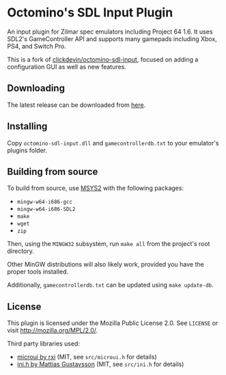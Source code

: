 Octomino's SDL Input Plugin
===========================
An input plugin for Zilmar spec emulators including Project 64 1.6. It 
uses SDL2's GameController API and supports many gamepads including Xbox, 
PS4, and Switch Pro.

This is a fork of [clickdevin/octomino-sdl-input](https://github.com/clickdevin/octomino-sdl-input), focused on adding a configuration GUI as well as new features.

Downloading
-----------
The latest release can be downloaded from 
[here](https://github.com/wermipls/octomino-sdl-input/releases).

Installing
----------
Copy `octomino-sdl-input.dll` and `gamecontrollerdb.txt` to your 
emulator's plugins folder.

Building from source
--------------------
To build from source, use [MSYS2](https://www.msys2.org/) with the 
following packages:
 - `mingw-w64-i686-gcc`
 - `mingw-w64-i686-SDL2`
 - `make`
 - `wget`
 - `zip`

Then, using the `MINGW32` subsystem, run `make all` from the project's 
root directory.

Other MinGW distributions will also likely work, provided you have the 
proper tools installed.

Additionally, `gamecontrollerdb.txt` can be updated using `make update-db`.

License
-------
This plugin is licensed under the Mozilla Public License 2.0. See 
`LICENSE` or visit <http://mozilla.org/MPL/2.0/>.

Third party libraries used:
* [microui by rxi](https://github.com/rxi/microui) (MIT, see `src/microui.h` for details)
* [ini.h by Mattias Gustavsson](https://github.com/mattiasgustavsson/libs/blob/main/ini.h) (MIT, see `src/ini.h` for details)
